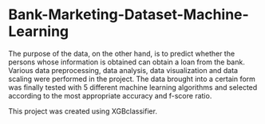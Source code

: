 # Bank-Marketing-Dataset-Machine-Learning
The purpose of the data, on the other hand, is to predict whether the persons whose information is obtained can obtain a loan from the bank. Various data preprocessing, data analysis, data visualization and data scaling were performed in the project. The data brought into a certain form was finally tested with 5 different machine learning algorithms and selected according to the most appropriate accuracy and f-score ratio.

This project was created using XGBclassifier.
